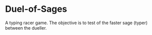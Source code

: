 # Duel-of-Sages

A typing racer game.
The objective is to test of the faster sage (typer) between the dueller.

